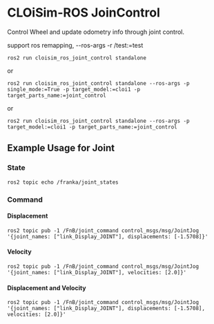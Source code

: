 # CLOiSim-ROS JoinControl

Control Wheel and update odometry info through joint control.

support ros remapping, --ros-args -r /test:=test

```shell
ros2 run cloisim_ros_joint_control standalone
```

or

```shell
ros2 run cloisim_ros_joint_control standalone --ros-args -p single_mode:=True -p target_model:=cloi1 -p target_parts_name:=joint_control
```

or

```shell
ros2 run cloisim_ros_joint_control standalone --ros-args -p target_model:=cloi1 -p target_parts_name:=joint_control
```


## Example Usage for Joint

### State

```shell
ros2 topic echo /franka/joint_states
```

### Command

#### Displacement

```shell
ros2 topic pub -1 /FnB/joint_command control_msgs/msg/JointJog '{joint_names: ["link_Display_JOINT"], displacements: [-1.5708]}'
```

#### Velocity

```shell
ros2 topic pub -1 /FnB/joint_command control_msgs/msg/JointJog '{joint_names: ["link_Display_JOINT"], velocities: [2.0]}'
```

#### Displacement and Velocity


```shell
ros2 topic pub -1 /FnB/joint_command control_msgs/msg/JointJog '{joint_names: ["link_Display_JOINT"], displacements: [-1.5708], velocities: [2.0]}'
```
